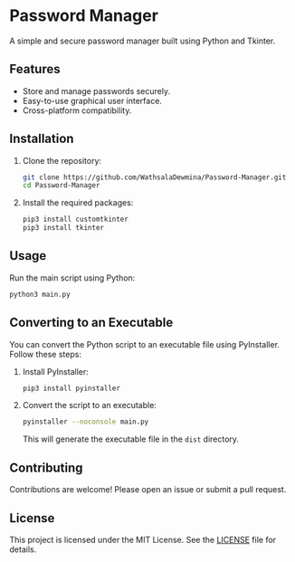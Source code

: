 # Password Manager

A simple and secure password manager built using Python and Tkinter.

## Features

- Store and manage passwords securely.
- Easy-to-use graphical user interface.
- Cross-platform compatibility.

## Installation

1. Clone the repository:

   ```sh
   git clone https://github.com/WathsalaDewmina/Password-Manager.git
   cd Password-Manager
   ```

2. Install the required packages:

   ```sh
   pip3 install customtkinter
   pip3 install tkinter
   ```

## Usage

Run the main script using Python:

```sh
python3 main.py
```

## Converting to an Executable

You can convert the Python script to an executable file using PyInstaller. Follow these steps:

1. Install PyInstaller:

   ```sh
   pip3 install pyinstaller
   ```

2. Convert the script to an executable:

   ```sh
   pyinstaller --noconsole main.py
   ```

   This will generate the executable file in the `dist` directory.

## Contributing

Contributions are welcome! Please open an issue or submit a pull request.

## License

This project is licensed under the MIT License. See the [LICENSE](LICENSE) file for details.
```
